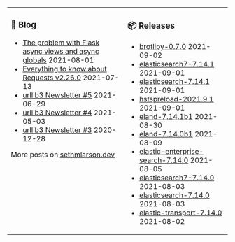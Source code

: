 <table><tr><td valign="top">

### 📰 Blog
<!-- blog starts -->
* [The problem with Flask async views and async globals](http://sethmlarson.dev/blog/2021-08-01/flask-async-views-and-async-globals) 2021-08-01
* [Everything to know about Requests v2.26.0](http://sethmlarson.dev/blog/2021-07-13/everything-to-know-about-requests-v2-26-0) 2021-07-13
* [urllib3 Newsletter #5](http://sethmlarson.dev/blog/2021-06-29/urllib3-newsletter-5) 2021-06-29
* [urllib3 Newsletter #4](http://sethmlarson.dev/blog/2021-05-03/urllib3-newsletter-4) 2021-05-03
* [urllib3 Newsletter #3](http://sethmlarson.dev/blog/2020-12-28/urllib3-newsletter-3) 2020-12-28
<!-- blog ends -->
More posts on [sethmlarson.dev](https://sethmlarson.dev)
</td><td valign="top">

### 📦 Releases
<!-- other starts -->
* [brotlipy-0.7.0](https://pypi.org/project/brotlipy/0.7.0) 2021-09-02
* [elasticsearch7-7.14.1](https://pypi.org/project/elasticsearch7/7.14.1) 2021-09-01
* [elasticsearch-7.14.1](https://pypi.org/project/elasticsearch/7.14.1) 2021-09-01
* [hstspreload-2021.9.1](https://pypi.org/project/hstspreload/2021.9.1) 2021-09-01
* [eland-7.14.1b1](https://pypi.org/project/eland/7.14.1b1) 2021-08-30
* [eland-7.14.0b1](https://pypi.org/project/eland/7.14.0b1) 2021-08-09
* [elastic-enterprise-search-7.14.0](https://pypi.org/project/elastic-enterprise-search/7.14.0) 2021-08-05
* [elasticsearch7-7.14.0](https://pypi.org/project/elasticsearch7/7.14.0) 2021-08-03
* [elasticsearch-7.14.0](https://pypi.org/project/elasticsearch/7.14.0) 2021-08-03
* [elastic-transport-7.14.0](https://pypi.org/project/elastic-transport/7.14.0) 2021-08-02
<!-- other ends -->
</td></tr></table>

